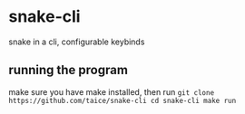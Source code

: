 # snake-cli
snake in a cli, configurable keybinds

## running the program
make sure you have make installed, then run
`git clone https://github.com/taice/snake-cli
cd snake-cli
make run`
